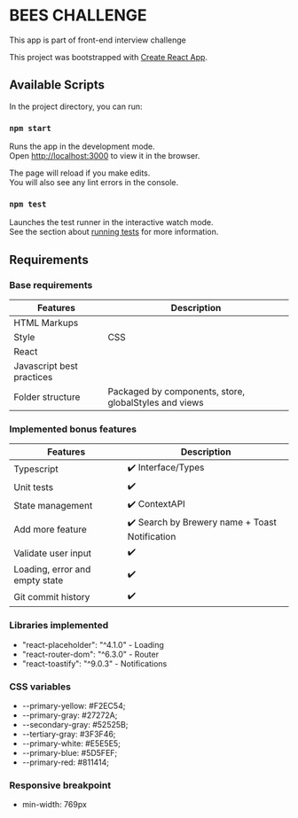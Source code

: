 # BEES CHALLENGE

This app is part of front-end interview challenge

This project was bootstrapped with [Create React App](https://github.com/facebook/create-react-app).

## Available Scripts

In the project directory, you can run:

### `npm start`

Runs the app in the development mode.\
Open [http://localhost:3000](http://localhost:3000) to view it in the browser.

The page will reload if you make edits.\
You will also see any lint errors in the console.

### `npm test`

Launches the test runner in the interactive watch mode.\
See the section about [running tests](https://facebook.github.io/create-react-app/docs/running-tests) for more information.

## Requirements

### Base requirements

| Features                  | Description      | 
| -------------             | ---------------- | 
| HTML Markups              || 
| Style                     |CSS|
| React                     || 
| Javascript best practices || 
| Folder structure          |Packaged by components, store, globalStyles and views| 


### Implemented bonus features

| Features                      | Description      | 
| -------------                 | ---------------- | 
| Typescript                    |:heavy_check_mark: Interface/Types| 
| Unit tests                    |:heavy_check_mark:|
| State management              |:heavy_check_mark: ContextAPI| 
| Add more feature              |:heavy_check_mark: Search by Brewery name + Toast Notification| 
| Validate user input           |:heavy_check_mark:| 
| Loading, error and empty state|:heavy_check_mark:| 
| Git commit history            |:heavy_check_mark:| 

### Libraries implemented

* "react-placeholder": "^4.1.0" - Loading
* "react-router-dom": "^6.3.0" - Router
* "react-toastify": "^9.0.3" - Notifications

### CSS variables 

* --primary-yellow: #F2EC54;
* --primary-gray: #27272A;
* --secondary-gray: #52525B;
* --tertiary-gray: #3F3F46;
* --primary-white: #E5E5E5;
* --primary-blue: #5D5FEF;
* --primary-red: #811414;

### Responsive breakpoint

* min-width: 769px
